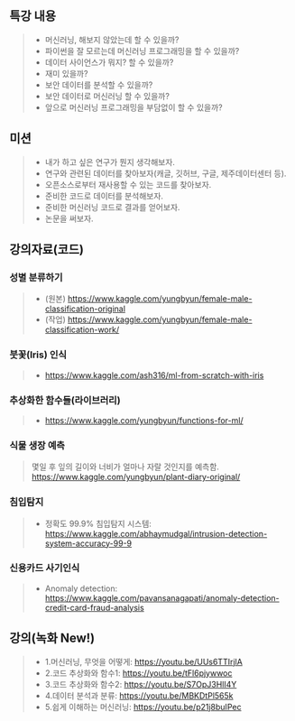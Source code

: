 ## 특강 내용
> * 머신러닝, 해보지 않았는데 할 수 있을까?
> * 파이썬을 잘 모르는데 머신러닝 프로그래밍을 할 수 있을까?
> * 데이터 사이언스가 뭐지? 할 수 있을까?
> * 재미 있을까?
> * 보안 데이터를 분석할 수 있을까?
> * 보안 데이터로 머신러닝 할 수 있을까? 
> * 앞으로 머신러닝 프로그래밍을 부담없이 할 수 있을까?

## 미션 
> * 내가 하고 싶은 연구가 뭔지 생각해보자.
> * 연구와 관련된 데이터를 찾아보자(캐글, 깃허브, 구글, 제주데이터센터 등).
> * 오픈소스로부터 재사용할 수 있는 코드를 찾아보자. 
> * 준비한 코드로 데이터를 분석해보자.
> * 준비한 머신러닝 코드로 결과를 얻어보자.
> * 논문을 써보자. 

## 강의자료(코드)

### 성별 분류하기
> * (원본) https://www.kaggle.com/yungbyun/female-male-classification-original
> * (작업) https://www.kaggle.com/yungbyun/female-male-classification-work/

### 붓꽃(Iris) 인식
> * https://www.kaggle.com/ash316/ml-from-scratch-with-iris

### 추상화한 함수들(라이브러리)
> * https://www.kaggle.com/yungbyun/functions-for-ml/

### 식물 생장 예측
> 몇일 후 잎의 길이와 너비가 얼마나 자랄 것인지를 예측함. <br/>
> https://www.kaggle.com/yungbyun/plant-diary-original/

### 침입탐지
> * 정확도 99.9% 침입탐지 시스템: https://www.kaggle.com/abhaymudgal/intrusion-detection-system-accuracy-99-9

### 신용카드 사기인식
> * Anomaly detection: https://www.kaggle.com/pavansanagapati/anomaly-detection-credit-card-fraud-analysis

## 강의(녹화 New!)
> * 1.머신러닝, 무엇을 어떻게: https://youtu.be/UUs6TTIrjlA
> * 2.코드 추상화와 함수1: https://youtu.be/tFl6pjywwoc
> * 3.코드 추상화와 함수2: https://youtu.be/S7OpJ3HlI4Y
> * 4.데이터 분석과 분류: https://youtu.be/MBKDtPl565k
> * 5.쉽게 이해하는 머신러닝: https://youtu.be/p21j8buIPec

